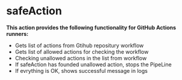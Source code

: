 # safeAction

<b>This action provides the following functionality for GitHub Actions runners:</b>
<ul>
  <li>Gets list of actions from Gtihub repositury workflow</li>
  <li>Gets list of allowed actions for checking the workflow</li>
  <li>Checking unallowed actions in the list from workflow</li>
  <li>If safeAction has founded unallowed action, stops the PipeLine</li>
  <li>If evrything is OK, shows successful message in logs</li>
</ul>

